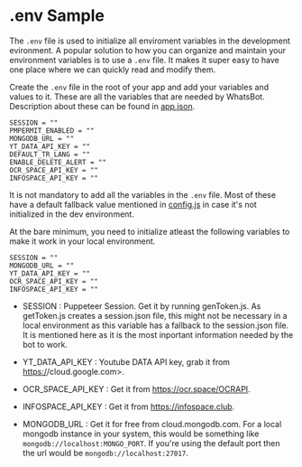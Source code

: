 # .env Sample

The `.env` file is used to initialize all enviroment variables in the development evironment. A popular solution to how you can organize and maintain your environment variables is to use a `.env` file. It makes it super easy to have one place where we can quickly read and modify them.

Create the `.env` file in the root of your app and add your variables and values to it. These are all the variables that are needed by WhatsBot. Description about these can be found in [app.json](./app.json).

```env
SESSION = ""
PMPERMIT_ENABLED = ""
MONGODB_URL = ""
YT_DATA_API_KEY = ""
DEFAULT_TR_LANG = ""
ENABLE_DELETE_ALERT = ""
OCR_SPACE_API_KEY = ""
INFOSPACE_API_KEY = ""
```

It is not mandatory to add all the variables in the `.env` file. Most of these have a default fallback value mentioned in [config.js](./config.js) in case it's not initialized in the dev environment.

At the bare minimum, you need to initialize atleast the following variables to make it work in your local environment.

```env
SESSION = ""
MONGODB_URL = ""
YT_DATA_API_KEY = ""
OCR_SPACE_API_KEY = ""
INFOSPACE_API_KEY = ""
```

- SESSION : Puppeteer Session. Get it by running genToken.js. As getToken.js creates a session.json file, this might not be necessary in a local environment as this variable has a fallback to the session.json file. It is mentioned here as it is the most inportant information needed by the bot to work.

- YT_DATA_API_KEY : Youtube DATA API key, grab it from <https:/>/cloud.google.com>.

- OCR_SPACE_API_KEY : Get it from <https://ocr.space/OCRAPI>.

- INFOSPACE_API_KEY : Get it from <https://infospace.club>.

- MONGODB_URL : Get it for free from cloud.mongodb.com. For a local mongodb instance in your system, this would be something like `mongodb://localhost:MONGO_PORT`. If you're using the default port then the url would be `mongodb://localhost:27017`.
